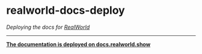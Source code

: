 # realworld-docs-deploy
*Deploying the docs for [RealWorld](https://github.com/gothinkster/realworld)*

---

**[The documentation is deployed on docs.realworld.show](https://docs.realworld.show/)**
